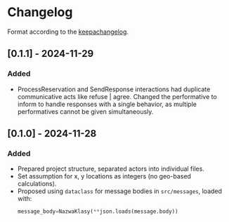 # Changelog
Format according to the [keepachangelog](https://keepachangelog.com/en/1.1.0/).

## [0.1.1] - 2024-11-29
### Added
- ProcessReservation and SendResponse interactions had duplicate communicative acts like refuse | agree. Changed the performative to inform to handle responses with a single behavior, as multiple performatives cannot be given simultaneously.

## [0.1.0] - 2024-11-28
### Added
- Prepared project structure, separated actors into individual files.
- Set assumption for x, y locations as integers (no geo-based calculations).
- Proposed using `dataclass` for message bodies in `src/messages`, loaded with:
  ```python
  message_body=NazwaKlasy(**json.loads(message.body))

